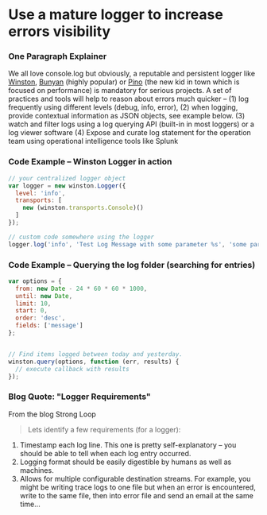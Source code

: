 # Use a mature logger to increase errors visibility

### One Paragraph Explainer

We all love console.log but obviously, a reputable and persistent logger like [Winston][winston], [Bunyan][bunyan] (highly popular) or [Pino][pino] (the new kid in town which is focused on performance) is mandatory for serious projects. A set of practices and tools will help to reason about errors much quicker – (1) log frequently using different levels (debug, info, error), (2) when logging, provide contextual information as JSON objects, see example below. (3) watch and filter logs using a log querying API (built-in in most loggers) or a log viewer software
(4) Expose and curate log statement for the operation team using operational intelligence tools like Splunk

[winston]: https://www.npmjs.com/package/winston
[bunyan]: https://www.npmjs.com/package/bunyan
[pino]: https://www.npmjs.com/package/pino

### Code Example – Winston Logger in action

```javascript
// your centralized logger object
var logger = new winston.Logger({
  level: 'info',
  transports: [
    new (winston.transports.Console)()
  ]
});

// custom code somewhere using the logger
logger.log('info', 'Test Log Message with some parameter %s', 'some parameter', { anything: 'This is metadata' });

```

### Code Example – Querying the log folder (searching for entries)

```javascript
var options = {
  from: new Date - 24 * 60 * 60 * 1000,
  until: new Date,
  limit: 10,
  start: 0,
  order: 'desc',
  fields: ['message']
};


// Find items logged between today and yesterday.
winston.query(options, function (err, results) {
  // execute callback with results
});
```

### Blog Quote: "Logger Requirements"

 From the blog Strong Loop

> Lets identify a few requirements (for a logger):
1. Timestamp each log line. This one is pretty self-explanatory – you should be able to tell when each log entry occurred.
2. Logging format should be easily digestible by humans as well as machines.
3. Allows for multiple configurable destination streams. For example, you might be writing trace logs to one file but when an error is encountered, write to the same file, then into error file and send an email at the same time…
